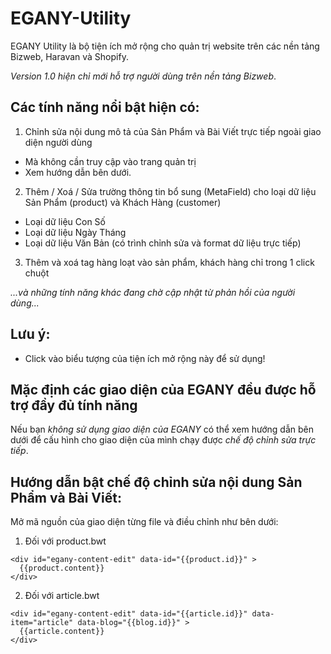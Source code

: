# EGANY-Utility
EGANY Utility là bộ tiện ích mở rộng cho quản trị website trên các nền tảng Bizweb, Haravan và Shopify.

*Version 1.0 hiện chỉ mới hỗ trợ người dùng trên nền tảng Bizweb*.

## Các tính năng nổi bật hiện có:

1. Chỉnh sửa nội dung mô tả của Sản Phẩm và Bài Viết trực tiếp ngoài giao diện người dùng
- Mà không cần truy cập vào trang quản trị
- Xem hướng dẫn bên dưới.

2. Thêm / Xoá / Sửa trường thông tin bổ sung (MetaField) cho loại dữ liệu Sản Phẩm (product) và Khách Hàng (customer)
- Loại dữ liệu Con Số
- Loại dữ liệu Ngày Tháng
- Loại dữ liệu Văn Bản (có trình chỉnh sửa và format dữ liệu trực tiếp)

3. Thêm và xoá tag hàng loạt vào sản phẩm, khách hàng chỉ trong 1 click chuột

*...và những tính năng khác đang chờ cập nhật từ phản hồi của người dùng...* 

## Lưu ý:
- Click vào biểu tượng của tiện ích mở rộng này để sử dụng!

## Mặc định các giao diện của EGANY đều được hỗ trợ đầy đủ tính năng
Nếu bạn *không sử dụng giao diện của EGANY* có thể xem hướng dẫn bên dưới để cấu hình cho giao diện của mình chạy được *chế độ chỉnh sửa trực tiếp*.

## Hướng dẫn bật chế độ chỉnh sửa nội dung Sản Phẩm và Bài Viết:
Mở mã nguồn của giao diện từng file và điều chỉnh như bên dưới:

1. Đối với product.bwt
```
<div id="egany-content-edit" data-id="{{product.id}}" >
  {{product.content}}
</div>
```
2. Đối với article.bwt 
```
<div id="egany-content-edit" data-id="{{article.id}}" data-item="article" data-blog="{{blog.id}}" >
  {{article.content}}
</div>
```
